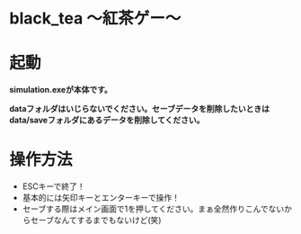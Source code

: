 # black_tea ～紅茶ゲー～
<h1>起動</h1>
<b>simulation.exeが本体です。</b>

<b>dataフォルダはいじらないでください。セーブデータを削除したいときはdata/saveフォルダにあるデータを削除してください。</b>

<h1>操作方法</h1>
<ul>
  <li>ESCキーで終了！</li>

  <li>基本的には矢印キーとエンターキーで操作！</li>

  <li>セーブする際はメイン画面で1を押してください。まぁ全然作りこんでないからセーブなんてするまでもないけど(笑)</li>
</ul>
